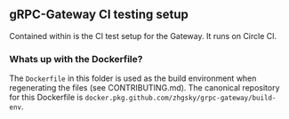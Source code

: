 ## gRPC-Gateway CI testing setup

Contained within is the CI test setup for the Gateway. It runs on Circle CI.

### Whats up with the Dockerfile?

The `Dockerfile` in this folder is used as the build environment when regenerating the files (see CONTRIBUTING.md).
The canonical repository for this Dockerfile is `docker.pkg.github.com/zhgsky/grpc-gateway/build-env`.
